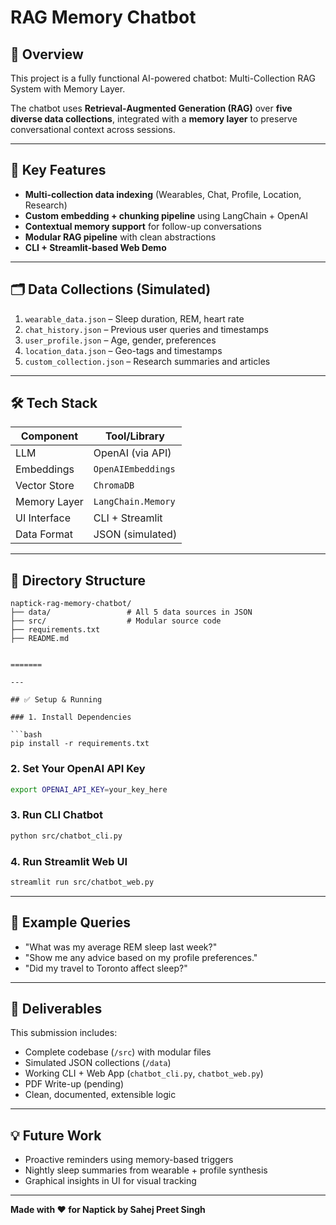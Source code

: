 # RAG Memory Chatbot

## 🚀 Overview

This project is a fully functional AI-powered chatbot: Multi-Collection RAG System with Memory Layer.

The chatbot uses **Retrieval-Augmented Generation (RAG)** over **five diverse data collections**, integrated with a **memory layer** to preserve conversational context across sessions.

---


## 🧠 Key Features

- **Multi-collection data indexing** (Wearables, Chat, Profile, Location, Research)
- **Custom embedding + chunking pipeline** using LangChain + OpenAI
- **Contextual memory support** for follow-up conversations
- **Modular RAG pipeline** with clean abstractions
- **CLI + Streamlit-based Web Demo**

---

## 🗂️ Data Collections (Simulated)

1. `wearable_data.json` – Sleep duration, REM, heart rate
2. `chat_history.json` – Previous user queries and timestamps
3. `user_profile.json` – Age, gender, preferences
4. `location_data.json` – Geo-tags and timestamps
5. `custom_collection.json` – Research summaries and articles

---

## 🛠️ Tech Stack

| Component     | Tool/Library            |
|---------------|-------------------------|
| LLM           | OpenAI (via API)
| Embeddings    | `OpenAIEmbeddings`      |
| Vector Store  | `ChromaDB`              |
| Memory Layer  | `LangChain.Memory`      |
| UI Interface  | CLI + Streamlit         |
| Data Format   | JSON (simulated)        |

---

## 🧩 Directory Structure

```
naptick-rag-memory-chatbot/
├── data/                 # All 5 data sources in JSON
├── src/                  # Modular source code
├── requirements.txt
├── README.md


=======

---

## ✅ Setup & Running

### 1. Install Dependencies

```bash
pip install -r requirements.txt
```

### 2. Set Your OpenAI API Key

```bash
export OPENAI_API_KEY=your_key_here
```

### 3. Run CLI Chatbot

```bash
python src/chatbot_cli.py
```

### 4. Run Streamlit Web UI

```bash
streamlit run src/chatbot_web.py
```

---

## 🧠 Example Queries

- "What was my average REM sleep last week?"
- "Show me any advice based on my profile preferences."
- "Did my travel to Toronto affect sleep?"

---

## 📄 Deliverables

This submission includes:

- Complete codebase (`/src`) with modular files
- Simulated JSON collections (`/data`)
- Working CLI + Web App (`chatbot_cli.py`, `chatbot_web.py`)
- PDF Write-up (pending)
- Clean, documented, extensible logic

---

## 💡 Future Work

- Proactive reminders using memory-based triggers
- Nightly sleep summaries from wearable + profile synthesis
- Graphical insights in UI for visual tracking


---

**Made with ❤️ for Naptick by Sahej Preet Singh**
